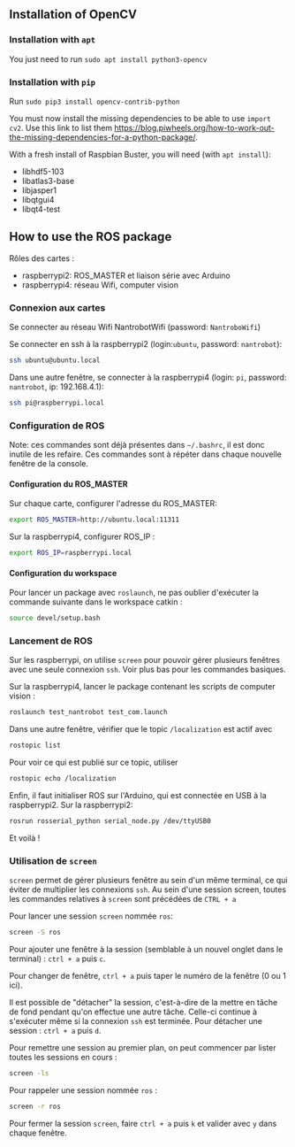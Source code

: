 ## Installation of OpenCV
### Installation with `apt`
You just need to run `sudo apt install python3-opencv`

### Installation with `pip`
Run `sudo pip3 install opencv-contrib-python`

You must now install the missing dependencies to be able to use `import cv2`. Use this link to list them https://blog.piwheels.org/how-to-work-out-the-missing-dependencies-for-a-python-package/.

With a fresh install of Raspbian Buster, you will need (with `apt install`):
- libhdf5-103
- libatlas3-base
- libjasper1
- libqtgui4
- libqt4-test


## How to use the ROS package
Rôles des cartes :

- raspberrypi2: ROS_MASTER et liaison série avec Arduino
- raspberrypi4: réseau Wifi, computer vision

### Connexion aux cartes
Se connecter au réseau Wifi NantrobotWifi (password: `NantroboWifi`)

Se connecter en ssh à la raspberrypi2 (login:`ubuntu`, password: `nantrobot`): 
```bash
ssh ubuntu@ubuntu.local
``` 

Dans une autre fenêtre, se connecter à la raspberrypi4 (login: `pi`, password: `nantrobot`, ip: 192.168.4.1): 
```bash
ssh pi@raspberrypi.local
```

### Configuration de ROS
Note: ces commandes sont déjà présentes dans `~/.bashrc`, il est donc inutile de les refaire. Ces commandes sont à répéter dans chaque nouvelle fenêtre de la console.

#### Configuration du ROS_MASTER
Sur chaque carte, configurer l'adresse du ROS_MASTER:
```bash
export ROS_MASTER=http://ubuntu.local:11311
```

Sur la raspberrypi4, configurer ROS_IP :
```bash
export ROS_IP=raspberrypi.local
```

#### Configuration du workspace
Pour lancer un package avec `roslaunch`, ne pas oublier d'exécuter la commande suivante dans le workspace catkin :
```bash
source devel/setup.bash
```


### Lancement de ROS
Sur les raspberrypi, on utilise `screen` pour pouvoir gérer plusieurs fenêtres avec une seule connexion `ssh`. Voir plus bas pour les commandes basiques. 

Sur la raspberrypi4, lancer le package contenant les scripts de computer vision :
```bash
roslaunch test_nantrobot test_com.launch
```

Dans une autre fenêtre, vérifier que le topic `/localization` est actif avec 
```bash
rostopic list
```

Pour voir ce qui est publié sur ce topic, utiliser
```bash
rostopic echo /localization
```

Enfin, il faut initialiser ROS sur l'Arduino, qui est connectée en USB à la raspberrypi2. Sur la raspberrypi2:
```bash
rosrun rosserial_python serial_node.py /dev/ttyUSB0
```

Et voilà !


### Utilisation de `screen`
`screen` permet de gérer plusieurs fenêtre au sein d'un même terminal, ce qui éviter de multiplier les connexions `ssh`. Au sein d'une session screen, toutes les commandes relatives à `screen` sont précédées de `CTRL + a` 

Pour lancer une session `screen` nommée `ros`:
```bash
screen -S ros
```

Pour ajouter une fenêtre à la session (semblable à un nouvel onglet dans le terminal) : `ctrl + a` puis `c`. 

Pour changer de fenêtre, `ctrl + a` puis taper le numéro de la fenêtre (0 ou 1 ici). 

Il est possible de "détacher" la session, c'est-à-dire de la mettre en tâche de fond pendant qu'on effectue une autre tâche. Celle-ci continue à s'exécuter même si la connexion `ssh` est terminée. Pour détacher une session : `ctrl + a` puis `d`.

Pour remettre une session au premier plan, on peut commencer par lister toutes les sessions en cours :
```bash
screen -ls
````

Pour rappeler une session nommée `ros` :
```bash
screen -r ros
```

Pour fermer la session `screen`, faire `ctrl + a` puis `k` et valider avec `y` dans chaque fenêtre.
